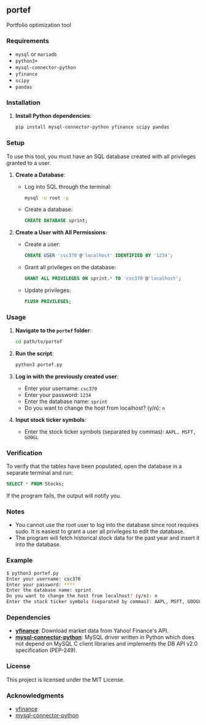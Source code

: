 ## portef
Portfolio optimization tool

### Requirements
- `mysql` or `mariadb`
- `python3+`
- `mysql-connector-python`
- `yfinance`
- `scipy`
- `pandas`

### Installation
1. **Install Python dependencies**:
    ```sh
    pip install mysql-connector-python yfinance scipy pandas
    ```

### Setup
To use this tool, you must have an SQL database created with all privileges granted to a user.

1. **Create a Database**:
    - Log into SQL through the terminal:
      ```sh
      mysql -u root -p
      ```
    - Create a database:
      ```sql
      CREATE DATABASE sprint;
      ```

2. **Create a User with All Permissions**:
    - Create a user:
      ```sql
      CREATE USER 'csc370'@'localhost' IDENTIFIED BY '1234';
      ```
    - Grant all privileges on the database:
      ```sql
      GRANT ALL PRIVILEGES ON sprint.* TO 'csc370'@'localhost';
      ```
    - Update privileges:
      ```sql
      FLUSH PRIVILEGES;
      ```

### Usage
1. **Navigate to the `portef` folder**:
    ```sh
    cd path/to/portef
    ```

2. **Run the script**:
    ```sh
    python3 portef.py
    ```

3. **Log in with the previously created user**:
    - Enter your username: `csc370`
    - Enter your password: `1234`
    - Enter the database name: `sprint`
    - Do you want to change the host from localhost? (y/n): `n`

4. **Input stock ticker symbols**:
    - Enter the stock ticker symbols (separated by commas): `AAPL, MSFT, GOOGL`

### Verification
To verify that the tables have been populated, open the database in a separate terminal and run:
```sql
SELECT * FROM Stocks;
```
If the program fails, the output will notify you.

### Notes
- You cannot use the root user to log into the database since root requires sudo. It is easiest to grant a user all privileges to edit the database.
- The program will fetch historical stock data for the past year and insert it into the database.

### Example
```sh
$ python3 portef.py
Enter your username: csc370
Enter your password: ****
Enter the database name: sprint
Do you want to change the host from localhost? (y/n): n
Enter the stock ticker symbols (separated by commas): AAPL, MSFT, GOOGL
```

### Dependencies
- **[yfinance](https://pypi.org/project/yfinance/)**: Download market data from Yahoo! Finance's API.
- **[mysql-connector-python](https://pypi.org/project/mysql-connector-python/)**: MySQL driver written in Python which does not depend on MySQL C client libraries and implements the DB API v2.0 specification (PEP-249).

### License
This project is licensed under the MIT License.

### Acknowledgments
- [yfinance](https://pypi.org/project/yfinance/)
- [mysql-connector-python](https://pypi.org/project/mysql-connector-python/)
